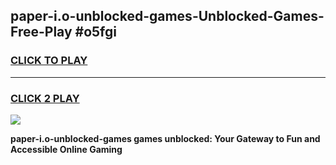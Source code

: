 
## paper-i.o-unblocked-games-Unblocked-Games-Free-Play #o5fgi
<h3>
<a href="https://us.freeplayer.one?title=paper-i.o-unblocked-games&ref=9M">CLICK TO PLAY</a></h3>
<hr>

<h3>
<a href="https://us.freeplayer.one?title=paper-i.o-unblocked-games&ref=9M">CLICK 2 PLAY</a>
  
</h3>

<a href="https://us.freeplayer.one?title=paper-i.o-unblocked-games&ref=9M"><img src="https://clearcache.store/games.png"></a>


**paper-i.o-unblocked-games games unblocked: Your Gateway to Fun and Accessible Online Gaming**
